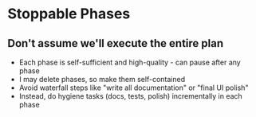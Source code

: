# Stoppable Phases

## Don't assume we'll execute the entire plan

- Each phase is self-sufficient and high-quality - can pause after any phase
- I may delete phases, so make them self-contained
- Avoid waterfall steps like "write all documentation" or "final UI polish"
- Instead, do hygiene tasks (docs, tests, polish) incrementally in each phase

